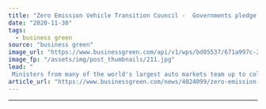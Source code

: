 ```yaml
---
title: "Zero Emission Vehicle Transition Council -  Governments pledge to move green auto industry into fast lane"
date: "2020-11-30"
tags: 
  - business green
source: "business green"
image_url: "https://www.businessgreen.com/api/v1/wps/bd05537/671a997c-2de2-499e-8ffd-3d988c603bdd/5/Electric-vehicle-charging-185x114.jpg"
image_fp: "/assets/img/post_thumbnails/211.jpg"
lead: "
 Ministers from many of the world's largest auto markets team up to collectively advance transition to zero emission road transport ..."
article_url: "https://www.businessgreen.com/news/4024099/zero-emission-vehicle-transition-council-governments-pledge-green-auto-industry-fast-lane"
---
```


---
